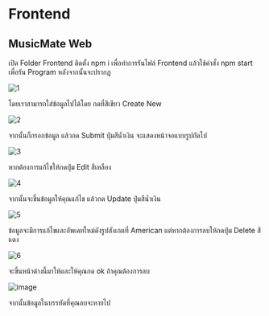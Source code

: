 # Frontend

## MusicMate Web 

เปิด Folder Frontend ติดตั้ง npm i เพื่อทำการรันไฟล์ Frontend แล้วใช้คำสั่ง npm start เพื่อรัน Program หลังจากนั้นจะปรากฏ

![1](https://github.com/user-attachments/assets/f7ad0442-25db-4340-84f1-8ee347001d86)

โดยเราสามารถใส่ข้อมูลไปได้โดย กดที่สีเขียว Create New 

![2](https://github.com/user-attachments/assets/60bb2d74-475f-4baf-bd77-cd6377c63d01)

จากนั้นก็กรอกข้อมูล แล้วกด Submit ปุ่มสีน้ำเงิน จะแสดงหน้าจอแบบรูปถัดไป

![3](https://github.com/user-attachments/assets/bcd654db-29b5-44e6-9a1e-09f54221afb2)

หากต้องการแก้ไขให้กดปุ่ม Edit สีเหลือง 

![4](https://github.com/user-attachments/assets/16f09482-8c76-4a53-a4a2-d11e242fa7b5)

จากนั้นจะขึ้นข้อมูลให้คุณแก้ไข แล้วกด Update ปุ่มสีน้ำเงิน 

![5](https://github.com/user-attachments/assets/65754e73-5f75-490a-82e9-00b1cfa62247)

ข้อมูลจะมีการแก้ไขและอัพเดทใหม่ดังรูปสังเกตที่ American แต่หากต้องการลบให้กดปุ่ม Delete สีแดง

![6](https://github.com/user-attachments/assets/27d9236f-1489-4666-a432-971b3954476a)

จะขึ้นหน้าต่างนี้มาให้และให้คุณกด ok ถ้าคุณต้องการลบ 

![image](https://github.com/user-attachments/assets/3d7a1c93-5f7e-4ae0-bc2e-5ce476599361)

จากนั้นข้อมูลในบรรทัดที่คุณลบจะหายไป













